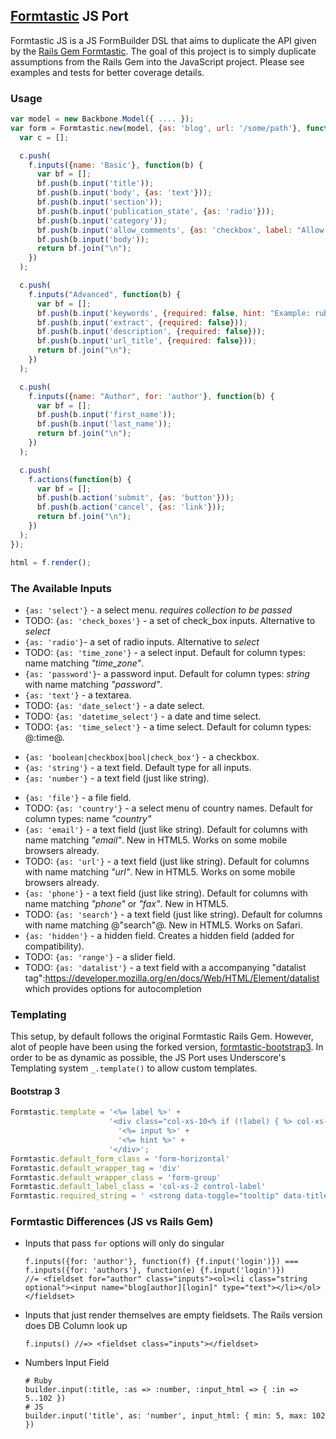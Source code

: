 ## [Formtastic](https://github.com/justinfrench/formtastic) JS Port

Formtastic JS is a JS FormBuilder DSL that aims to duplicate the API given by the [Rails Gem Formtastic](https://github.com/justinfrench/formtastic). The goal of this project is to simply duplicate assumptions from the Rails Gem into the JavaScript project. Please see examples and tests for better coverage details.

### Usage

```javascript
var model = new Backbone.Model({ .... });
var form = Formtastic.new(model, {as: 'blog', url: '/some/path'}, function(f) {
  var c = [];

  c.push(
    f.inputs({name: 'Basic'}, function(b) {
      var bf = [];
      bf.push(b.input('title'));
      bf.push(b.input('body', {as: 'text'}));
      bf.push(b.input('section'));
      bf.push(b.input('publication_state', {as: 'radio'}));
      bf.push(b.input('category'));
      bf.push(b.input('allow_comments', {as: 'checkbox', label: "Allow commenting on this article"}));
      bf.push(b.input('body'));
      return bf.join("\n");
    })
  );

  c.push(
    f.inputs("Advanced", function(b) {
      var bf = [];
      bf.push(b.input('keywords', {required: false, hint: "Example: ruby, rails, forms"}));
      bf.push(b.input('extract', {required: false}));
      bf.push(b.input('description', {required: false}));
      bf.push(b.input('url_title', {required: false}));
      return bf.join("\n");
    })
  );

  c.push(
    f.inputs({name: "Author", for: 'author'}, function(b) {
      var bf = [];
      bf.push(b.input('first_name'));
      bf.push(b.input('last_name'));
      return bf.join("\n");
    })
  );

  c.push(
    f.actions(function(b) {
      var bf = [];
      bf.push(b.action('submit', {as: 'button'}));
      bf.push(b.action('cancel', {as: 'link'}));
      return bf.join("\n");
    })
  );
});

html = f.render();
```


### The Available Inputs

* `{as: 'select'}` - a select menu. _requires collection to be passed_
* TODO: `{as: 'check_boxes'}` - a set of check_box inputs. Alternative to _select_
* `{as: 'radio'}`- a set of radio inputs. Alternative to _select_
* TODO: `{as: 'time_zone'}` - a select input. Default for column types: name matching _"time_zone"_.
* `{as: 'password'}`- a password input. Default for column types: _string_ with name matching _"password"_.
* `{as: 'text'}` - a textarea.
* TODO: `{as: 'date_select'}` - a date select.
* TODO: `{as: 'datetime_select'}` - a date and time select.
* TODO: `{as: 'time_select'}` - a time select. Default for column types: @:time@.
- `{as: 'boolean|checkbox|bool|check_box'}` - a checkbox.
- `{as: 'string'}` - a text field. Default type for all inputs.
- `{as: 'number'}` - a text field (just like string).
* `{as: 'file'}` - a file field.
* TODO: `{as: 'country'}` - a select menu of country names. Default for column types: name _"country"_
* `{as: 'email'}` - a text field (just like string). Default for columns with name matching _"email"_. New in HTML5. Works on some mobile browsers already.
* TODO: `{as: 'url'}` - a text field (just like string). Default for columns with name matching _"url"_. New in HTML5. Works on some mobile browsers already.
* `{as: 'phone'}` - a text field (just like string). Default for columns with name matching _"phone"_ or _"fax"_. New in HTML5.
* TODO: `{as: 'search'}` - a text field (just like string). Default for columns with name matching @"search"@. New in HTML5. Works on Safari.
* `{as: 'hidden'}` - a hidden field. Creates a hidden field (added for compatibility).
* TODO: `{as: 'range'}` - a slider field.
* TODO: `{as: 'datalist'}` - a text field with a accompanying "datalist tag":https://developer.mozilla.org/en/docs/Web/HTML/Element/datalist which provides options for autocompletion

### Templating

This setup, by default follows the original Formtastic Rails Gem. However, alot of people have been using the forked version, [formtastic-bootstrap3](https://github.com/nickl-/formtastic-bootstrap3). In order to be as dynamic as possible,
the JS Port uses Underscore's Templating system `_.template()` to allow custom templates.

#### Bootstrap 3

```javascript
Formtastic.template = '<%= label %>' +
                      '<div class="col-xs-10<% if (!label) { %> col-xs-offset-2<% } %>">' +
                        '<%= input %>' +
                        '<%= hint %>' +
                      '</div>';
Formtastic.default_form_class = 'form-horizontal'
Formtastic.default_wrapper_tag = 'div'
Formtastic.default_wrapper_class = 'form-group'
Formtastic.default_label_class = 'col-xs-2 control-label'
Formtastic.required_string = ' <strong data-toggle="tooltip" data-title="Required" class="required text-danger">*</strong>'
```

### Formtastic Differences (JS vs Rails Gem)

-
  Inputs that pass `for` options will only do singular
  ```
  f.inputs({for: 'author'}, function(f) {f.input('login')}) === f.inputs({for: 'authors'}, function(e) {f.input('login')})
  //= <fieldset for="author" class="inputs"><ol><li class="string optional"><input name="blog[author][login]" type="text"></li></ol></fieldset>
  ```
-
  Inputs that just render themselves are empty fieldsets. The Rails version does DB Column look up
  ```
  f.inputs() //=> <fieldset class="inputs"></fieldset>
  ```
-
  Numbers Input Field
  ```
  # Ruby
  builder.input(:title, :as => :number, :input_html => { :in => 5..102 })
  # JS
  builder.input('title', as: 'number', input_html: { min: 5, max: 102 })
  ```